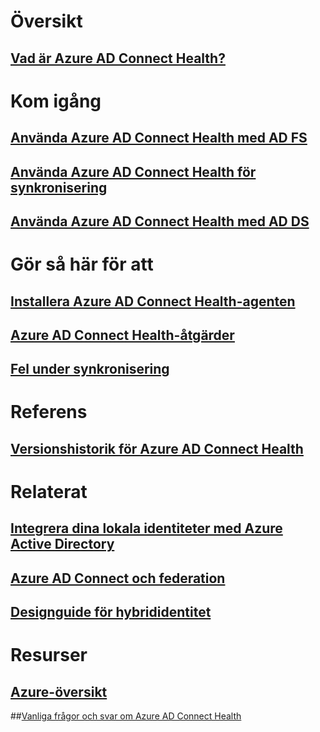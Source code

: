 # Översikt
## [Vad är Azure AD Connect Health?](active-directory-aadconnect-health.md)

# Kom igång
## [Använda Azure AD Connect Health med AD FS](active-directory-aadconnect-health-adfs.md)
## [Använda Azure AD Connect Health för synkronisering](active-directory-aadconnect-health-sync.md)
## [Använda Azure AD Connect Health med AD DS](active-directory-aadconnect-health-adds.md)

# Gör så här för att
## [Installera Azure AD Connect Health-agenten](active-directory-aadconnect-health-agent-install.md)
## [Azure AD Connect Health-åtgärder](active-directory-aadconnect-health-operations.md)
## [Fel under synkronisering](../active-directory-aadconnect-troubleshoot-sync-errors.md)

# Referens
## [Versionshistorik för Azure AD Connect Health](active-directory-aadconnect-health-version-history.md)

# Relaterat
## [Integrera dina lokala identiteter med Azure Active Directory](../active-directory-aadconnect.md)
## [Azure AD Connect och federation](../active-directory-aadconnectfed-whatis.md)
## [Designguide för hybrididentitet](../active-directory-hybrid-identity-design-considerations-overview.md)

# Resurser
## [Azure-översikt](https://azure.microsoft.com/roadmap/?category=security-identity)
##[Vanliga frågor och svar om Azure AD Connect Health](active-directory-aadconnect-health-faq.md)

